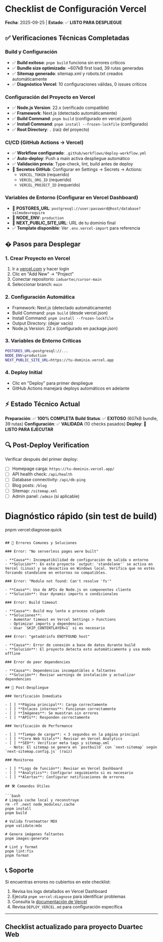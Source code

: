 # Checklist de Configuración Vercel

**Fecha**: 2025-09-25 | **Estado**: ✅ **LISTO PARA DESPLIEGUE**

## ✅ Verificaciones Técnicas Completadas

### Build y Configuración
- ✅ **Build exitoso**: `pnpm build` funciona sin errores críticos  
- ✅ **Bundle size optimizado**: ~607kB first load, 39 rutas generadas
- ✅ **Sitemap generado**: sitemap.xml y robots.txt creados automáticamente
- ✅ **Diagnóstico Vercel**: 10 configuraciones válidas, 0 issues críticos

### Configuración del Proyecto en Vercel
- ✅ **Node.js Version**: 22.x (verificado compatible)
- ✅ **Framework**: Next.js (detectado automáticamente)
- ✅ **Build Command**: `pnpm build` (configurado en vercel.json)
- ✅ **Install Command**: `pnpm install --frozen-lockfile` (configurado)
- ✅ **Root Directory**: `.` (raíz del proyecto)

### CI/CD (GitHub Actions → Vercel)
- ✅ **Workflow configurado**: `.github/workflows/deploy-workflow.yml`
- ✅ **Auto-deploy**: Push a main activa despliegue automático
- ✅ **Validación previa**: Type-check, lint, build antes de deploy
- 🔄 **Secretos GitHub**: Configurar en Settings → Secrets → Actions:
  - `VERCEL_TOKEN` (requerido)
  - `VERCEL_ORG_ID` (requerido)  
  - `VERCEL_PROJECT_ID` (requerido)

### Variables de Entorno (Configurar en Vercel Dashboard)
- 🔄 **POSTGRES_URL**: `postgresql://user:password@host/database?sslmode=require`
- 🔄 **NODE_ENV**: `production`
- 🔄 **NEXT_PUBLIC_SITE_URL**: URL de tu dominio final
- ✅ **Template disponible**: Ver `.env.vercel-import` para referencia

## � Pasos para Desplegar

### 1. Crear Proyecto en Vercel
1. Ir a [vercel.com](https://vercel.com) y hacer login
2. Clic en "Add New" → "Project"
3. Conectar repositorio: `iaduartec/cursor-main`
4. Seleccionar branch: `main`

### 2. Configuración Automática
- Framework: Next.js (detectado automáticamente)
- Build Command: `pnpm build` (desde vercel.json)
- Install Command: `pnpm install --frozen-lockfile`
- Output Directory: (dejar vacío)
- Node.js Version: 22.x (configurado en package.json)

### 3. Variables de Entorno Críticas
```bash
POSTGRES_URL=postgresql://...
NODE_ENV=production
NEXT_PUBLIC_SITE_URL=https://tu-dominio.vercel.app
```

### 4. Deploy Initial
- Clic en "Deploy" para primer despliegue
- GitHub Actions manejará deploys automáticos en adelante

## ⚡ Estado Técnico Actual

**Preparación**: ✅ **100% COMPLETA**
**Build Status**: ✅ **EXITOSO** (607kB bundle, 39 rutas)
**Configuración**: ✅ **VALIDADA** (10 checks pasados)
**Deploy**: 🔄 **LISTO PARA EJECUTAR**

## 🔍 Post-Deploy Verification

Verificar después del primer deploy:
- [ ] Homepage carga: `https://tu-dominio.vercel.app/`
- [ ] API health check: `/api/health`
- [ ] Database connectivity: `/api/db-ping`
- [ ] Blog posts: `/blog`
- [ ] Sitemap: `/sitemap.xml`
- [ ] Admin panel: `/admin` (si aplicable)

# Diagnóstico rápido (sin test de build)
pnpm vercel:diagnose:quick
```

## 🚨 Errores Comunes y Soluciones

### Error: "No serverless pages were built"

- **Causa**: Incompatibilidad de configuración de salida o entorno
- **Solución**: En este proyecto `output: 'standalone'` se activa en Vercel (Linux) y se desactiva en Windows local. Verifica que no estés forzando standalone en entornos no compatibles.

### Error: "Module not found: Can't resolve 'fs'"

- **Causa**: Uso de APIs de Node.js en componentes cliente
- **Solución**: Usar dynamic imports o condicionales

### Error: Build timeout

- **Causa**: Build muy lento o proceso colgado
- **Soluciones**:
  - Aumentar timeout en Vercel Settings > Functions
  - Optimizar imports y dependencias
  - Usar `SKIP_CONTENTLAYER=1` si es necesario

### Error: "getaddrinfo ENOTFOUND host"

- **Causa**: Error de conexión a base de datos durante build
- **Solución**: El proyecto detecta esto automáticamente y usa modo offline

### Error de peer dependencies

- **Causa**: Dependencias incompatibles o faltantes
- **Solución**: Revisar warnings de instalación y actualizar dependencies

## 📝 Post-Despliegue

### Verificación Inmediata

- [ ] **Página principal**: Carga correctamente
- [ ] **Enlaces internos**: Funcionan correctamente
- [ ] **Imágenes**: Se muestran sin errores
- [ ] **APIs**: Responden correctamente

### Verificación de Performance

- [ ] **Tiempo de carga**: < 3 segundos en la página principal
- [ ] **Core Web Vitals**: Revisar en Vercel Analytics
- [ ] **SEO**: Verificar meta tags y sitemap.xml
  - Nota: El sitemap se genera en `postbuild` con `next-sitemap` según `next-sitemap.config.js` (raíz)

### Monitoreo

- [ ] **Logs de función**: Revisar en Vercel Dashboard
- [ ] **Analytics**: Configurar seguimiento si es necesario
- [ ] **Alertas**: Configurar notificaciones de errores

## 🛠️ Comandos Útiles

```bash
# Limpia cache local y reconstruye
rm -rf .next node_modules/.cache
pnpm install
pnpm build

# Valida frontmatter MDX
pnpm validate:mdx

# Genera imágenes faltantes
pnpm images:generate

# Lint y format
pnpm lint:fix
pnpm format
```

## 📞 Soporte

Si encuentras errores no cubiertos en este checklist:

1. Revisa los logs detallados en Vercel Dashboard
2. Ejecuta `pnpm vercel:diagnose` para identificar problemas
3. Consulta la [documentación de Vercel](https://vercel.com/docs)
4. Revisa `DEPLOY_VERCEL.md` para configuración específica

---

## Checklist actualizado para proyecto Duartec Web
